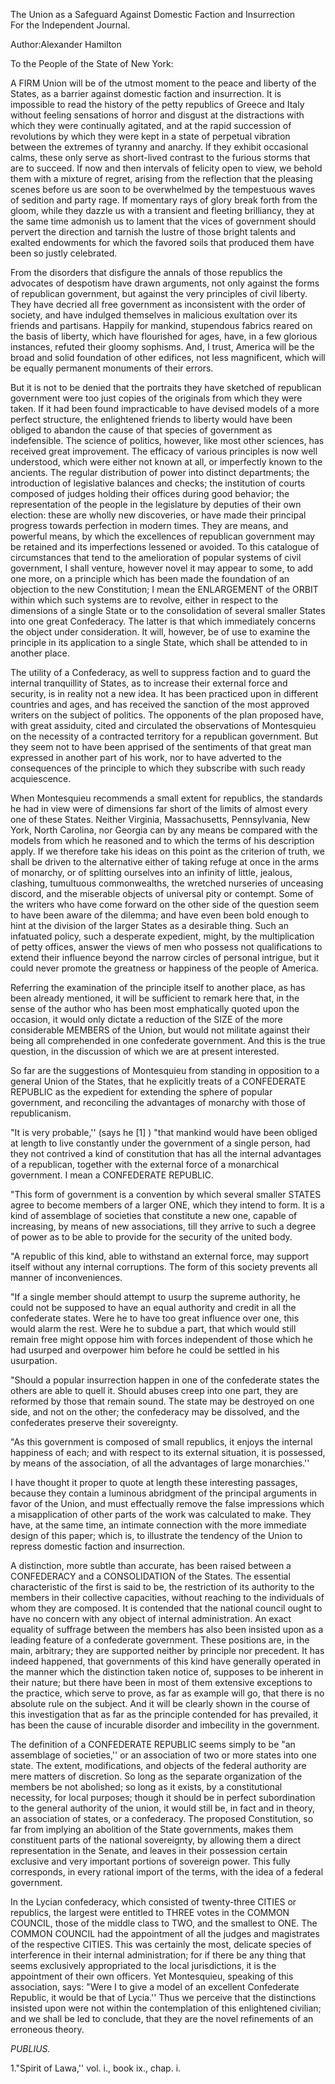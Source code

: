 The Union as a Safeguard Against Domestic Faction and Insurrection  
For the Independent Journal.

Author:Alexander Hamilton

To the People of the State of New York:

A FIRM Union will be of the utmost moment to the peace and liberty of the States, as a barrier against domestic faction and insurrection. It is impossible to read the history of the petty republics of Greece and Italy without feeling sensations of horror and disgust at the distractions with which they were continually agitated, and at the rapid succession of revolutions by which they were kept in a state of perpetual vibration between the extremes of tyranny and anarchy. If they exhibit occasional calms, these only serve as short-lived contrast to the furious storms that are to succeed. If now and then intervals of felicity open to view, we behold them with a mixture of regret, arising from the reflection that the pleasing scenes before us are soon to be overwhelmed by the tempestuous waves of sedition and party rage. If momentary rays of glory break forth from the gloom, while they dazzle us with a transient and fleeting brilliancy, they at the same time admonish us to lament that the vices of government should pervert the direction and tarnish the lustre of those bright talents and exalted endowments for which the favored soils that produced them have been so justly celebrated.

From the disorders that disfigure the annals of those republics the advocates of despotism have drawn arguments, not only against the forms of republican government, but against the very principles of civil liberty. They have decried all free government as inconsistent with the order of society, and have indulged themselves in malicious exultation over its friends and partisans. Happily for mankind, stupendous fabrics reared on the basis of liberty, which have flourished for ages, have, in a few glorious instances, refuted their gloomy sophisms. And, I trust, America will be the broad and solid foundation of other edifices, not less magnificent, which will be equally permanent monuments of their errors.

But it is not to be denied that the portraits they have sketched of republican government were too just copies of the originals from which they were taken. If it had been found impracticable to have devised models of a more perfect structure, the enlightened friends to liberty would have been obliged to abandon the cause of that species of government as indefensible. The science of politics, however, like most other sciences, has received great improvement. The efficacy of various principles is now well understood, which were either not known at all, or imperfectly known to the ancients. The regular distribution of power into distinct departments; the introduction of legislative balances and checks; the institution of courts composed of judges holding their offices during good behavior; the representation of the people in the legislature by deputies of their own election: these are wholly new discoveries, or have made their principal progress towards perfection in modern times. They are means, and powerful means, by which the excellences of republican government may be retained and its imperfections lessened or avoided. To this catalogue of circumstances that tend to the amelioration of popular systems of civil government, I shall venture, however novel it may appear to some, to add one more, on a principle which has been made the foundation of an objection to the new Constitution; I mean the ENLARGEMENT of the ORBIT within which such systems are to revolve, either in respect to the dimensions of a single State or to the consolidation of several smaller States into one great Confederacy. The latter is that which immediately concerns the object under consideration. It will, however, be of use to examine the principle in its application to a single State, which shall be attended to in another place.

The utility of a Confederacy, as well to suppress faction and to guard the internal tranquillity of States, as to increase their external force and security, is in reality not a new idea. It has been practiced upon in different countries and ages, and has received the sanction of the most approved writers on the subject of politics. The opponents of the plan proposed have, with great assiduity, cited and circulated the observations of Montesquieu on the necessity of a contracted territory for a republican government. But they seem not to have been apprised of the sentiments of that great man expressed in another part of his work, nor to have adverted to the consequences of the principle to which they subscribe with such ready acquiescence.

When Montesquieu recommends a small extent for republics, the standards he had in view were of dimensions far short of the limits of almost every one of these States. Neither Virginia, Massachusetts, Pennsylvania, New York, North Carolina, nor Georgia can by any means be compared with the models from which he reasoned and to which the terms of his description apply. If we therefore take his ideas on this point as the criterion of truth, we shall be driven to the alternative either of taking refuge at once in the arms of monarchy, or of splitting ourselves into an infinity of little, jealous, clashing, tumultuous commonwealths, the wretched nurseries of unceasing discord, and the miserable objects of universal pity or contempt. Some of the writers who have come forward on the other side of the question seem to have been aware of the dilemma; and have even been bold enough to hint at the division of the larger States as a desirable thing. Such an infatuated policy, such a desperate expedient, might, by the multiplication of petty offices, answer the views of men who possess not qualifications to extend their influence beyond the narrow circles of personal intrigue, but it could never promote the greatness or happiness of the people of America.

Referring the examination of the principle itself to another place, as has been already mentioned, it will be sufficient to remark here that, in the sense of the author who has been most emphatically quoted upon the occasion, it would only dictate a reduction of the SIZE of the more considerable MEMBERS of the Union, but would not militate against their being all comprehended in one confederate government. And this is the true question, in the discussion of which we are at present interested.

So far are the suggestions of Montesquieu from standing in opposition to a general Union of the States, that he explicitly treats of a CONFEDERATE REPUBLIC as the expedient for extending the sphere of popular government, and reconciling the advantages of monarchy with those of republicanism.

"It is very probable,'' \(says he \[1\] \) "that mankind would have been obliged at length to live constantly under the government of a single person, had they not contrived a kind of constitution that has all the internal advantages of a republican, together with the external force of a monarchical government. I mean a CONFEDERATE REPUBLIC.

"This form of government is a convention by which several smaller STATES agree to become members of a larger ONE, which they intend to form. It is a kind of assemblage of societies that constitute a new one, capable of increasing, by means of new associations, till they arrive to such a degree of power as to be able to provide for the security of the united body.

"A republic of this kind, able to withstand an external force, may support itself without any internal corruptions. The form of this society prevents all manner of inconveniences.

"If a single member should attempt to usurp the supreme authority, he could not be supposed to have an equal authority and credit in all the confederate states. Were he to have too great influence over one, this would alarm the rest. Were he to subdue a part, that which would still remain free might oppose him with forces independent of those which he had usurped and overpower him before he could be settled in his usurpation.

"Should a popular insurrection happen in one of the confederate states the others are able to quell it. Should abuses creep into one part, they are reformed by those that remain sound. The state may be destroyed on one side, and not on the other; the confederacy may be dissolved, and the confederates preserve their sovereignty.

"As this government is composed of small republics, it enjoys the internal happiness of each; and with respect to its external situation, it is possessed, by means of the association, of all the advantages of large monarchies.''

I have thought it proper to quote at length these interesting passages, because they contain a luminous abridgment of the principal arguments in favor of the Union, and must effectually remove the false impressions which a misapplication of other parts of the work was calculated to make. They have, at the same time, an intimate connection with the more immediate design of this paper; which is, to illustrate the tendency of the Union to repress domestic faction and insurrection.

A distinction, more subtle than accurate, has been raised between a CONFEDERACY and a CONSOLIDATION of the States. The essential characteristic of the first is said to be, the restriction of its authority to the members in their collective capacities, without reaching to the individuals of whom they are composed. It is contended that the national council ought to have no concern with any object of internal administration. An exact equality of suffrage between the members has also been insisted upon as a leading feature of a confederate government. These positions are, in the main, arbitrary; they are supported neither by principle nor precedent. It has indeed happened, that governments of this kind have generally operated in the manner which the distinction taken notice of, supposes to be inherent in their nature; but there have been in most of them extensive exceptions to the practice, which serve to prove, as far as example will go, that there is no absolute rule on the subject. And it will be clearly shown in the course of this investigation that as far as the principle contended for has prevailed, it has been the cause of incurable disorder and imbecility in the government.

The definition of a CONFEDERATE REPUBLIC seems simply to be "an assemblage of societies,'' or an association of two or more states into one state. The extent, modifications, and objects of the federal authority are mere matters of discretion. So long as the separate organization of the members be not abolished; so long as it exists, by a constitutional necessity, for local purposes; though it should be in perfect subordination to the general authority of the union, it would still be, in fact and in theory, an association of states, or a confederacy. The proposed Constitution, so far from implying an abolition of the State governments, makes them constituent parts of the national sovereignty, by allowing them a direct representation in the Senate, and leaves in their possession certain exclusive and very important portions of sovereign power. This fully corresponds, in every rational import of the terms, with the idea of a federal government.

In the Lycian confederacy, which consisted of twenty-three CITIES or republics, the largest were entitled to THREE votes in the COMMON COUNCIL, those of the middle class to TWO, and the smallest to ONE. The COMMON COUNCIL had the appointment of all the judges and magistrates of the respective CITIES. This was certainly the most, delicate species of interference in their internal administration; for if there be any thing that seems exclusively appropriated to the local jurisdictions, it is the appointment of their own officers. Yet Montesquieu, speaking of this association, says: "Were I to give a model of an excellent Confederate Republic, it would be that of Lycia.'' Thus we perceive that the distinctions insisted upon were not within the contemplation of this enlightened civilian; and we shall be led to conclude, that they are the novel refinements of an erroneous theory.

_PUBLIUS._

1."Spirit of Lawa,'' vol. i., book ix., chap. i.

